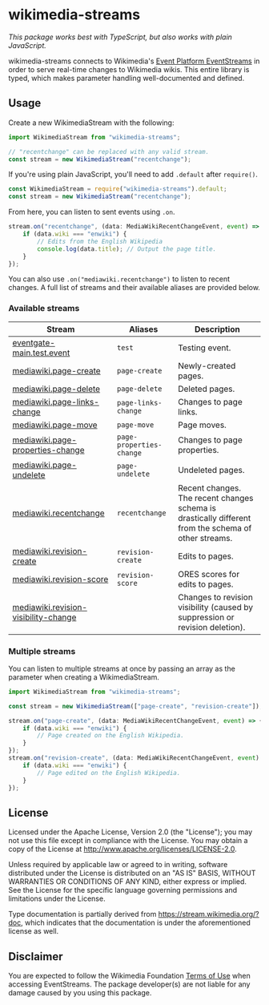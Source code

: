 # wikimedia-streams
*This package works best with TypeScript, but also works with plain JavaScript.*

wikimedia-streams connects to Wikimedia's [Event Platform EventStreams](https://wikitech.wikimedia.org/wiki/Event_Platform/EventStreams) in order to serve real-time changes to Wikimedia wikis. This entire library is typed, which makes parameter handling well-documented and defined.

## Usage
Create a new WikimediaStream with the following:

```ts
import WikimediaStream from "wikimedia-streams";

// "recentchange" can be replaced with any valid stream. 
const stream = new WikimediaStream("recentchange");
```

If you're using plain JavaScript, you'll need to add `.default` after `require()`.
```ts
const WikimediaStream = require("wikimedia-streams").default;
const stream = new WikimediaStream("recentchange");
```

From here, you can listen to sent events using `.on`.

```ts
stream.on("recentchange", (data: MediaWikiRecentChangeEvent, event) => {
    if (data.wiki === "enwiki") {
        // Edits from the English Wikipedia
        console.log(data.title); // Output the page title.
    }
});
```

You can also use `.on("mediawiki.recentchange")` to listen to recent changes. A full list of streams and their available aliases are provided below.

### Available streams

| **Stream** | **Aliases** | **Description** |
|------------|-------------|-----------------|
| [eventgate-main.test.event](https://stream.wikimedia.org/v2/stream/eventgate-main.test.event) | `test` | Testing event. |
| [mediawiki.page-create](https://stream.wikimedia.org/v2/stream/mediawiki.page-create) | `page-create` | Newly-created pages. |
| [mediawiki.page-delete](https://stream.wikimedia.org/v2/stream/mediawiki.page-delete) | `page-delete` | Deleted pages. |
| [mediawiki.page-links-change](https://stream.wikimedia.org/v2/stream/mediawiki.page-links-change) | `page-links-change` | Changes to page links. |
| [mediawiki.page-move](https://stream.wikimedia.org/v2/stream/mediawiki.page-move) | `page-move` | Page moves. | 
| [mediawiki.page-properties-change](https://stream.wikimedia.org/v2/stream/mediawiki.page-properties-change) | `page-properties-change` | Changes to page properties. |
| [mediawiki.page-undelete](https://stream.wikimedia.org/v2/stream/mediawiki.page-undelete) | `page-undelete` | Undeleted pages. | 
| [mediawiki.recentchange](https://stream.wikimedia.org/v2/stream/mediawiki.recentchange) | `recentchange` | Recent changes. The recent changes schema is drastically different from the schema of other streams. |
| [mediawiki.revision-create](https://stream.wikimedia.org/v2/stream/mediawiki.revision-create) | `revision-create` | Edits to pages. |
| [mediawiki.revision-score](https://stream.wikimedia.org/v2/stream/mediawiki.revision-score) | `revision-score` | ORES scores for edits to pages. |
| [mediawiki.revision-visibility-change](https://stream.wikimedia.org/v2/stream/mediawiki.revision-visibility-change) | | Changes to revision visibility (caused by suppression or revision deletion). |

### Multiple streams
You can listen to multiple streams at once by passing an array as the parameter when creating a WikimediaStream.

```ts
import WikimediaStream from "wikimedia-streams";

const stream = new WikimediaStream(["page-create", "revision-create"]);

stream.on("page-create", (data: MediaWikiRecentChangeEvent, event) => {
    if (data.wiki === "enwiki") {
        // Page created on the English Wikipedia.
    }
});
stream.on("revision-create", (data: MediaWikiRecentChangeEvent, event) => {
    if (data.wiki === "enwiki") {
        // Page edited on the English Wikipedia.
    }
});
```

## License

Licensed under the Apache License, Version 2.0 (the "License");
you may not use this file except in compliance with the License.
You may obtain a copy of the License at http://www.apache.org/licenses/LICENSE-2.0.

Unless required by applicable law or agreed to in writing, software
distributed under the License is distributed on an "AS IS" BASIS,
WITHOUT WARRANTIES OR CONDITIONS OF ANY KIND, either express or implied.
See the License for the specific language governing permissions and
limitations under the License.

Type documentation is partially derived from https://stream.wikimedia.org/?doc, which indicates that the documentation is under the aforementioned license as well.

## Disclaimer
You are expected to follow the Wikimedia Foundation [Terms of Use](https://foundation.wikimedia.org/wiki/Terms_of_Use) when accessing EventStreams. The package developer(s) are not liable for any damage caused by you using this package.